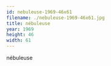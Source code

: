 ```yaml
---
id: nebuleuse-1969-46x61
filename: ./nebuleuse-1969-46x61.jpg
title: nébuleuse
year: 1969
height: 46
width: 61
---
```


nébuleuse
